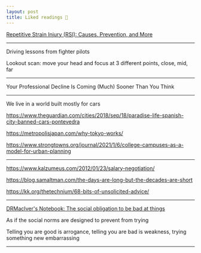 ```yaml
---
layout: post
title: Liked readings 🔖
--- 
```



[Repetitive Strain Injury (RSI): Causes, Prevention, and More](https://www.healthline.com/health/repetitive-strain-injury)


---

Driving lessons from fighter pilots 

Lookout scan: move your head and focus at 3 different points, close, mid, far 

---

Your Professional Decline Is Coming (Much) Sooner Than You Think

---

We live in a world built mostly for cars 

<https://www.theguardian.com/cities/2018/sep/18/paradise-life-spanish-city-banned-cars-pontevedra>

<https://metropolisjapan.com/why-tokyo-works/>

<https://www.strongtowns.org/journal/2021/1/6/college-campuses-as-a-model-for-urban-planning>

---


<https://www.kalzumeus.com/2012/01/23/salary-negotiation/>

<https://blog.samaltman.com/the-days-are-long-but-the-decades-are-short>

<https://kk.org/thetechnium/68-bits-of-unsolicited-advice/>


---

[DRMacIver's Notebook: The social obligation to be bad at things](https://notebook.drmaciver.com/posts/2020-02-29-10:30.html)

As if the social norms are designed to prevent from trying 

Telling you are good is arrogance, telling you are bad is weakness, trying something new embarrassing 

---





